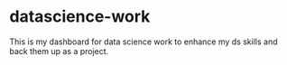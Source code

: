 # datascience-work
This is my dashboard for data science work to enhance my ds skills and back them up as a project.
